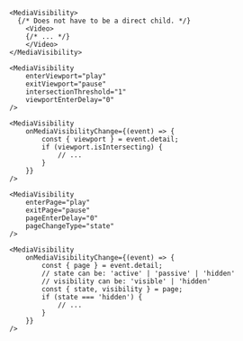 <script>
import Docs from '../_Docs.md';
</script>

<Docs>

<!--
	------------------------------------------------------------------------------
	Viewport Visibility
	------------------------------------------------------------------------------
-->

```jsx:copy:slot=usage
<MediaVisibility>
  {/* Does not have to be a direct child. */}
	<Video>
    {/* ... */}
	</Video>
</MediaVisibility>
```

```jsx:copy:slot=viewport-actions
<MediaVisibility
	enterViewport="play"
	exitViewport="pause"
	intersectionThreshold="1"
	viewportEnterDelay="0"
/>
```

```jsx:copy-highlight:slot=viewport-visibility-change{2-7}
<MediaVisibility
	onMediaVisibilityChange={(event) => {
		const { viewport } = event.detail;
		if (viewport.isIntersecting) {
			// ...
		}
	}}
/>
```

<!--
	------------------------------------------------------------------------------
	Page Visibility
	------------------------------------------------------------------------------
-->

```jsx:copy:slot=page-actions
<MediaVisibility
	enterPage="play"
	exitPage="pause"
	pageEnterDelay="0"
	pageChangeType="state"
/>
```

```jsx:copy-highlight:slot=page-visibility-change{2-10}
<MediaVisibility
	onMediaVisibilityChange={(event) => {
		const { page } = event.detail;
		// state can be: 'active' | 'passive' | 'hidden'
		// visibility can be: 'visible' | 'hidden'
		const { state, visibility } = page;
		if (state === 'hidden') {
			// ...
		}
	}}
/>
```

</Docs>

